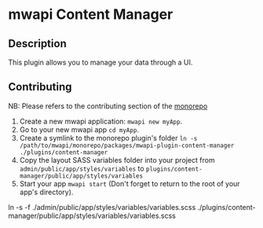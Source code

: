 # mwapi Content Manager

## Description

This plugin allows you to manage your data through a UI.

## Contributing

NB: Please refers to the contributing section of the [monorepo](https://github.com/MantisWare/mwapi)

1. Create a new mwapi application: `mwapi new myApp`.
2. Go to your new mwapi app `cd myApp`.
3. Create a symlink to the monorepo plugin's folder `ln -s /path/to/mwapi/monorepo/packages/mwapi-plugin-content-manager ./plugins/content-manager`
3. Copy the layout SASS variables folder into your project from `admin/public/app/styles/variables` to `plugins/content-manager/public/app/styles/variables`
4. Start your app `mwapi start` (Don't forget to return to the root of your app's directory).


ln -s -f ./admin/public/app/styles/variables/variables.scss ./plugins/content-manager/public/app/styles/variables/variables.scss
